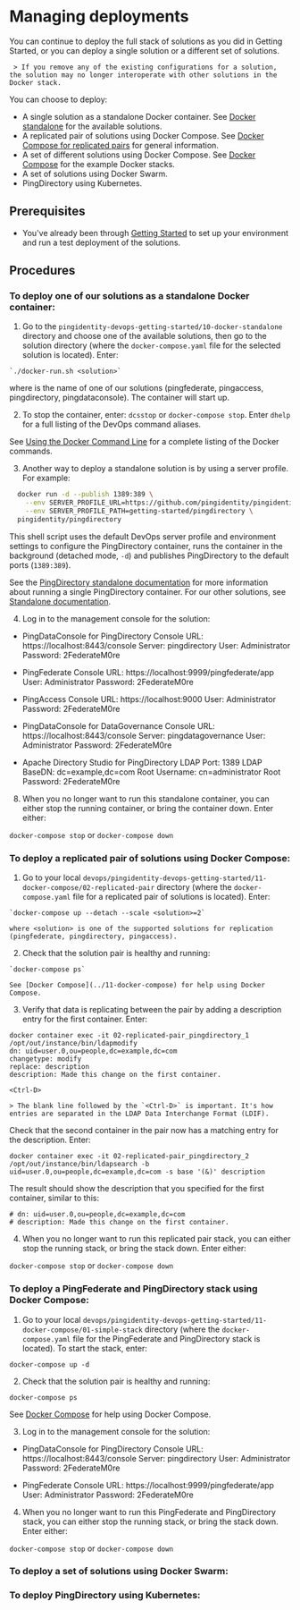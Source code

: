 # Managing deployments

You can continue to deploy the full stack of solutions as you did in Getting Started, or you can deploy a single solution or a different set of solutions.

     > If you remove any of the existing configurations for a solution, the solution may no longer interoperate with other solutions in the Docker stack.

You can choose to deploy:

   * A single solution as a standalone Docker container. See [Docker standalone](../10-docker-standalone/README.md) for the available solutions.
   * A replicated pair of solutions using Docker Compose. See [Docker Compose for replicated pairs](../11-docker-compose/02-replicated-pair/README.md) for general information.
   * A set of different solutions using Docker Compose. See [Docker Compose](../11-docker-compose/README.md) for the example Docker stacks.
   * A set of solutions using Docker Swarm.
   * PingDirectory using Kubernetes.

## Prerequisites

  * You've already been through [Getting Started](docs/evaluate.md) to set up your environment and run a test deployment of the solutions.

## Procedures

### To deploy one of our solutions as a standalone Docker container:

  1. Go to the `pingidentity-devops-getting-started/10-docker-standalone` directory and choose one of the available solutions, then go to the solution directory (where the `docker-compose.yaml` file for the selected solution is located). Enter:

    `./docker-run.sh <solution>`

   where <solution> is the name of one of our solutions (pingfederate, pingaccess, pingdirectory, pingdataconsole). The container will start up.

  2. To stop the container, enter: `dcsstop` or `docker-compose stop`. Enter `dhelp` for a full listing of the DevOps command aliases.

  See [Using the Docker Command Line](https://docs.docker.com/engine/reference/commandline/cli/) for a complete listing of the Docker commands.

  3. Another way to deploy a standalone solution is by using a server profile. For example:

  ```bash
    docker run -d --publish 1389:389 \
      --env SERVER_PROFILE_URL=https://github.com/pingidentity/pingidentity-server-profiles.git \
      --env SERVER_PROFILE_PATH=getting-started/pingdirectory \
    pingidentity/pingdirectory
```

  This shell script uses the default DevOps server profile and environment settings to configure the PingDirectory container, runs the container in the background (detached mode, `-d`) and publishes PingDirectory to the default ports (`1389:389`).

  See the [PingDirectory standalone documentation](../10-docker-standalone/01-pingdirectory/README.md) for more information about running a single PingDirectory container. For our other solutions, see [Standalone documentation](../10-docker-standalone/README.md).

  4. Log in to the management console for the solution:

  * PingDataConsole for PingDirectory
        Console URL: https://localhost:8443/console
        Server: pingdirectory
        User: Administrator
        Password: 2FederateM0re

  * PingFederate
        Console URL: https://localhost:9999/pingfederate/app
        User: Administrator
        Password: 2FederateM0re

  * PingAccess
        Console URL: https://localhost:9000
        User: Administrator
        Password: 2FederateM0re

  * PingDataConsole for DataGovernance
        Console URL: https://localhost:8443/console
        Server: pingdatagovernance
        User: Administrator
        Password: 2FederateM0re

  * Apache Directory Studio for PingDirectory
        LDAP Port: 1389
        LDAP BaseDN: dc=example,dc=com
        Root Username: cn=administrator
        Root Password: 2FederateM0re

  8. When you no longer want to run this standalone container, you can either stop the running container, or bring the container down. Enter either:

  `docker-compose stop` or `docker-compose down`

### To deploy a replicated pair of solutions using Docker Compose:

  1. Go to your local `devops/pingidentity-devops-getting-started/11-docker-compose/02-replicated-pair` directory (where the `docker-compose.yaml` file for a replicated pair of solutions is located). Enter:

    `docker-compose up --detach --scale <solution>=2`

    where <solution> is one of the supported solutions for replication (pingfederate, pingdirectory, pingaccess).

  2. Check that the solution pair is healthy and running:

    `docker-compose ps`

    See [Docker Compose](../11-docker-compose) for help using Docker Compose.

  3. Verify that data is replicating between the pair by adding a description entry for the first container. Enter:

  ```text
  docker container exec -it 02-replicated-pair_pingdirectory_1 /opt/out/instance/bin/ldapmodify
  dn: uid=user.0,ou=people,dc=example,dc=com
  changetype: modify
  replace: description
  description: Made this change on the first container.

  <Ctrl-D>
  ```

    > The blank line followed by the `<Ctrl-D>` is important. It's how entries are separated in the LDAP Data Interchange Format (LDIF).

  Check that the second container in the pair now has a matching entry for the description. Enter:

  ```text
  docker container exec -it 02-replicated-pair_pingdirectory_2 /opt/out/instance/bin/ldapsearch -b uid=user.0,ou=people,dc=example,dc=com -s base '(&)' description
  ```
  The result should show the description that you specified for the first container, similar to this:

  ```text
  # dn: uid=user.0,ou=people,dc=example,dc=com
  # description: Made this change on the first container.
  ```

  4. When you no longer want to run this replicated pair stack, you can either stop the running stack, or bring the stack down. Enter either:

  `docker-compose stop` or `docker-compose down`

### To deploy a PingFederate and PingDirectory stack using Docker Compose:

1. Go to your local `devops/pingidentity-devops-getting-started/11-docker-compose/01-simple-stack` directory (where the `docker-compose.yaml` file for the PingFederate and PingDirectory stack is located). To start the stack, enter:

  `docker-compose up -d`

2. Check that the solution pair is healthy and running:

  `docker-compose ps`

  See [Docker Compose](../11-docker-compose) for help using Docker Compose.

3. Log in to the management console for the solution:

* PingDataConsole for PingDirectory
      Console URL: https://localhost:8443/console
      Server: pingdirectory
      User: Administrator
      Password: 2FederateM0re

* PingFederate
      Console URL: https://localhost:9999/pingfederate/app
      User: Administrator
      Password: 2FederateM0re

4. When you no longer want to run this PingFederate and PingDirectory stack, you can either stop the running stack, or bring the stack down. Enter either:

  `docker-compose stop` or `docker-compose down`

### To deploy a set of solutions using Docker Swarm:


### To deploy PingDirectory using Kubernetes:
